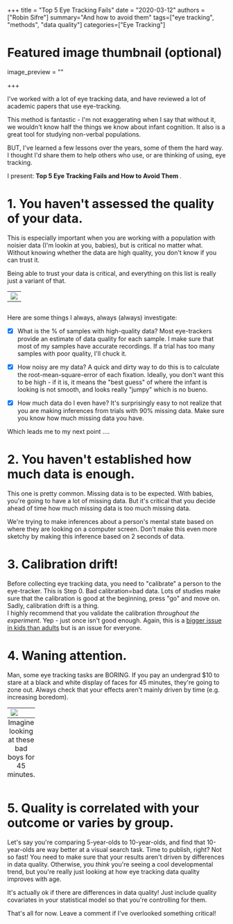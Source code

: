 +++
title = "Top 5 Eye Tracking Fails"
date = "2020-03-12"
authors = ["Robin Sifre"]
summary="And how to avoid them"
tags=["eye tracking", "methods", "data quality"]
categories=["Eye Tracking"]
# Featured image thumbnail (optional)
image_preview = ""

+++

I've worked with a lot of eye tracking data, and have reviewed a lot of academic papers that use eye-tracking. 

This method is fantastic - I'm not exaggerating when I say that without it, we wouldn't know half the things we know about infant cognition. It also is a great tool for studying non-verbal populations.  

BUT, I've learned a few lessons over the years, some of them the hard way. I thought I'd share them to help others who use, or are thinking of using, eye tracking. 

I present: <b> Top 5 Eye Tracking Fails and How to Avoid Them </b>.

# 1. You haven't assessed the quality of your data.  
This is especially important when you are working with a population with noisier data (I'm lookin at you, babies), but is critical no matter what. Without knowing whether the data are high quality, you don't know if you can trust it.  

Being able to trust your data is critical, and everything on this list is really just a variant of that. 

<table class="image">
<caption align="bottom">
</caption>
<tr><td><img src="/post-img/trust-issues.png" alt=" "/></td></tr>
</table>  

Here are some things I always, always (always) investigate:  
- [x] What is the % of samples with high-quality data? Most eye-trackers provide an estimate of data quality for each sample. I make sure that most of my samples have accurate recordings.  If a trial has too many samples with poor quality, I'll chuck it. 

- [x] How noisy are my data? A quick and dirty way to do this is to calculate the root-mean-square-error of each fixation. Ideally, you don't want this to be high - if it is, it means the "best guess" of where the infant is looking is not smooth, and looks really "jumpy" which is no bueno.  

- [x] How much data do I even have? It's surprisingly easy to not realize that you are making inferences from trials with 90% missing data. Make sure you know how much missing data you have.  

Which leads me to my next point .... 

# 2. You haven't established how much data is enough.  
This one is pretty common. Missing data is to be expected. With babies, you're going to have a lot of missing data. But it's critical that you decide ahead of time how much missing data is too much missing data.  
  
We're trying to make inferences about a person's mental state based on where they are looking on a computer screen. Don't make this even more sketchy by making this inference based on 2 seconds of data.  

# 3. Calibration drift!  
Before collecting eye tracking data, you need to "calibrate" a person to the eye-tracker. This is Step 0. Bad calibration=bad data. Lots of studies make sure that the calibration is good at the beginning, press "go" and move on.  
Sadly, calibration drift is a thing.  
I highly recommend that you validate the calibration <i>throughout the experiment</i>.  Yep - just once isn't good enough. Again, this is a [bigger issue in kids than adults](https://www.ncbi.nlm.nih.gov/pmc/articles/PMC5974590/) but is an issue for everyone.  

# 4. Waning attention.  
Man, some eye tracking tasks are BORING. If you pay an undergrad $10 to stare at a black and white display of faces for 45 minutes, they're going to zone out. Always check that your effects aren't mainly driven by time (e.g. increasing boredom). 

<table class="image">
<caption align="bottom">Imagine looking at these bad boys for 45 minutes.
</caption>
<tr><td><img src="/post-img/face-et.png" alt=" "/></td></tr>
</table>  

# 5. Quality is correlated with your outcome or varies by group.  

Let's say you're comparing 5-year-olds to 10-year-olds, and find that 10-year-olds are way better at a visual search task. Time to publish, right? Not so fast! You need to make sure that your results aren't driven by differences in data quality. Otherwise, you <i>think</i> you're seeing a cool developmental trend, but you're really just looking at how eye tracking data quality improves with age.  

It's actually ok if there are differences in data quality! Just include quality covariates in your statistical model so that you're controlling for them.  

That's all for now. Leave a comment if I've overlooked something critical!  